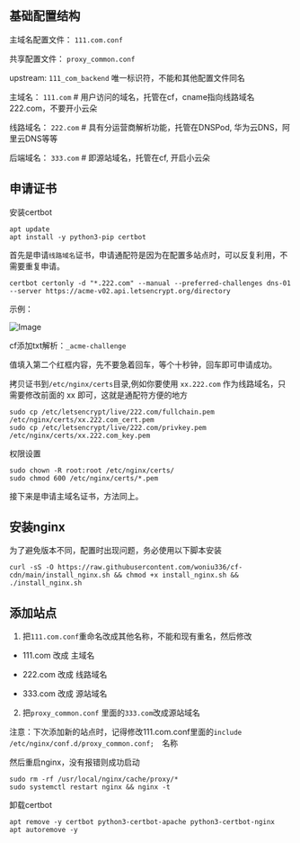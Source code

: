 ## 基础配置结构



主域名配置文件： `111.com.conf`

共享配置文件： `proxy_common.conf`

upstream: `111_com_backend` 唯一标识符，不能和其他配置文件同名

主域名： `111.com`  # 用户访问的域名，托管在cf，cname指向线路域名222.com，不要开小云朵

线路域名： `222.com` # 具有分运营商解析功能，托管在DNSPod, 华为云DNS，阿里云DNS等等

后端域名： `333.com`  # 即源站域名，托管在cf, 开启小云朵



## 申请证书

安装certbot

```
apt update
apt install -y python3-pip certbot
```



首先是申请`线路域名`证书，申请通配符是因为在配置多站点时，可以反复利用，不需要重复申请。


```
certbot certonly -d "*.222.com" --manual --preferred-challenges dns-01  --server https://acme-v02.api.letsencrypt.org/directory
```

示例：

![Image](https://img.meituan.net/video/f8860d86b0c9cda77e54917771861d4d38045.png)



cf添加txt解析：`_acme-challenge`

值填入第二个红框内容，先不要急着回车，等个十秒钟，回车即可申请成功。



拷贝证书到`/etc/nginx/certs`目录,例如你要使用 `xx.222.com` 作为线路域名，只需要修改前面的 xx 即可，这就是通配符方便的地方


```
sudo cp /etc/letsencrypt/live/222.com/fullchain.pem /etc/nginx/certs/xx.222.com_cert.pem
sudo cp /etc/letsencrypt/live/222.com/privkey.pem /etc/nginx/certs/xx.222.com_key.pem
```


权限设置

```
sudo chown -R root:root /etc/nginx/certs/
sudo chmod 600 /etc/nginx/certs/*.pem
```

接下来是申请主域名证书，方法同上。



## 安装nginx

为了避免版本不同，配置时出现问题，务必使用以下脚本安装

```
curl -sS -O https://raw.githubusercontent.com/woniu336/cf-cdn/main/install_nginx.sh && chmod +x install_nginx.sh && ./install_nginx.sh
```



## 添加站点

1. 把`111.com.conf`重命名改成其他名称，不能和现有重名，然后修改

- 111.com 改成 主域名

- 222.com 改成 线路域名

- 333.com 改成 源站域名


2. 把`proxy_common.conf` 里面的`333.com`改成源站域名

注意：下次添加新的站点时，记得修改111.com.conf里面的`include /etc/nginx/conf.d/proxy_common.conf;  `名称

然后重启nginx，没有报错则成功启动

```
sudo rm -rf /usr/local/nginx/cache/proxy/*
sudo systemctl restart nginx && nginx -t
```




卸载certbot

```
apt remove -y certbot python3-certbot-apache python3-certbot-nginx
apt autoremove -y
```

